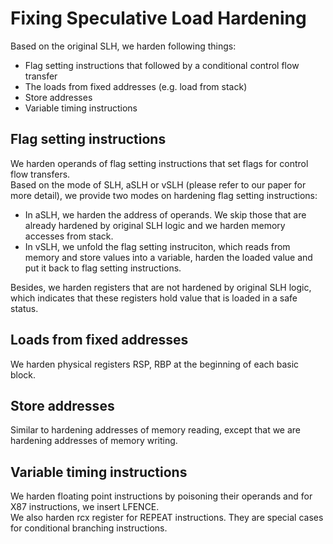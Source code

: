 # Fixing Speculative Load Hardening

Based on the original SLH, we harden following things:
* Flag setting instructions that followed by a conditional control flow transfer
* The loads from fixed addresses (e.g. load from stack)
* Store addresses
* Variable timing instructions


## Flag setting instructions
We harden operands of flag setting instructions that set flags for control flow transfers.  
Based on the mode of SLH, aSLH or vSLH (please refer to our paper for more detail), we provide two modes on hardening flag setting instructions:  
* In aSLH, we harden the address of operands. We skip those that are already hardened by original SLH logic and we harden memory accesses from stack.
* In vSLH, we unfold the flag setting instruciton, which reads from memory and store values into a variable, harden the loaded value and put it back to flag setting instructions.

Besides, we harden registers that are not hardened by original SLH logic, which indicates that these registers hold value that is loaded in a safe status.

## Loads from fixed addresses
We harden physical registers RSP, RBP at the beginning of each basic block.

## Store addresses
Similar to hardening addresses of memory reading, except that we are hardening addresses of memory writing.

## Variable timing instructions
We harden floating point instructions by poisoning their operands and for X87 instructions, we insert LFENCE.  
We also harden rcx register for REPEAT instructions. They are special cases for conditional branching instructions.
